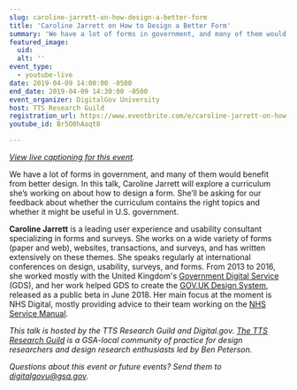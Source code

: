 ```yaml
---
slug: caroline-jarrett-on-how-design-a-better-form
title: 'Caroline Jarrett on How to Design a Better Form'
summary: 'We have a lot of forms in government, and many of them would benefit from better design&#46; In this talk, Caroline Jarrett will explore a curriculum she’s working on about how to design forms&#46;'
featured_image: 
  uid: 
  alt: ''
event_type: 
  - youtube-live
date: 2019-04-09 14:00:00 -0500
end_date: 2019-04-09 14:30:00 -0500
event_organizer: DigitalGov University
host: TTS Research Guild
registration_url: https://www.eventbrite.com/e/caroline-jarrett-on-how-to-design-a-better-form-registration-58448034645
youtube_id: Br5O0hAaqt8

---
```


_[View live captioning for this event](https://www.captionedtext.com/client/event.aspx?EventID=3944823&CustomerID=321)._ 

We have a lot of forms in government, and many of them would benefit from better design. In this talk, Caroline Jarrett will explore a curriculum she’s working on about how to design a form. She’ll be asking for our feedback about whether the curriculum contains the right topics and whether it might be useful in U.S. government.

**Caroline Jarrett** is a leading user experience and usability consultant specializing in forms and surveys. She works on a wide variety of forms (paper and web), websites, transactions, and surveys, and has written extensively on these themes. She speaks regularly at international conferences on design, usability, surveys, and forms. From 2013 to 2016, she worked mostly with the United Kingdom's [Government Digital Service](https://gds.blog.gov.uk/about/) (GDS), and her work helped GDS to create the [GOV.UK Design System](https://design-system.service.gov.uk/), released as a public beta in June 2018. Her main focus at the moment is NHS Digital, mostly providing advice to their team working on the [NHS Service Manual](https://beta.nhs.uk/service-manual/).

*This talk is hosted by the TTS Research Guild and Digital.gov. [The TTS Research Guild](https://github.com/18F/g-research) is a GSA-local community of practice for design researchers and design research enthusiasts led by Ben Peterson.*

*Questions about this event or future events? Send them to [digitalgovu@gsa.gov](mailto:digitalgovu@gsa.gov).* 

